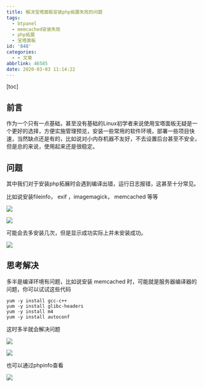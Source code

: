 ```yaml
---
title: 解决宝塔面板安装php拓展失败的问题
tags:
  - btpanel
  - memcached安装失败
  - php拓展
  - 宝塔面板
id: '848'
categories:
  - - 文章
abbrlink: 46585
date: 2020-03-03 11:14:22
---
```


\[toc\]

## 前言

作为一个只有一点基础，甚至没有基础的Linux初学者来说使用宝塔面板无疑是一个更好的选择，方便实施管理预览，安装一些常用的软件环境，部署一些项目快速，当然缺点还是有的，比如说对小内存机器不友好，不去设置后台甚至不安全，但是总的来说，使用起来还是很稳定。

## 问题

其中我们对于安装php拓展时会遇到编译出错，运行日志报错，这甚至十分常见。

比如说安装fileinfo， exif ，imagemagick， memcached 等等

![](https://cdn.gitiu.com/wp-content/uploads/2020/03/1583203623-bt1.png?x-oss-process=image/resize,m_fill,w_640,h_241#)

![](https://cdn.gitiu.com/wp-content/uploads/2020/03/bt2.png)

可能会去多安装几次，但是显示成功实际上并未安装成功。

![](https://cdn.gitiu.com/wp-content/uploads/2020/03/bt4.png)

## 思考解决

多半是编译环境有问题，比如说安装 memcached 时，可能就是服务器编译器的问题，你可以试试这些代码

```
yum -y install gcc-c++
yum -y install glibc-headers
yum -y install m4
yum -y install autoconf
```

这时多半就会解决问题

![](https://cdn.gitiu.com/wp-content/uploads/2020/03/bt7.png)

![](https://cdn.gitiu.com/wp-content/uploads/2020/03/bt6.png)

也可以通过phpinfo查看

![](https://cdn.gitiu.com/wp-content/uploads/2020/03/bt5-phpinfo.png)